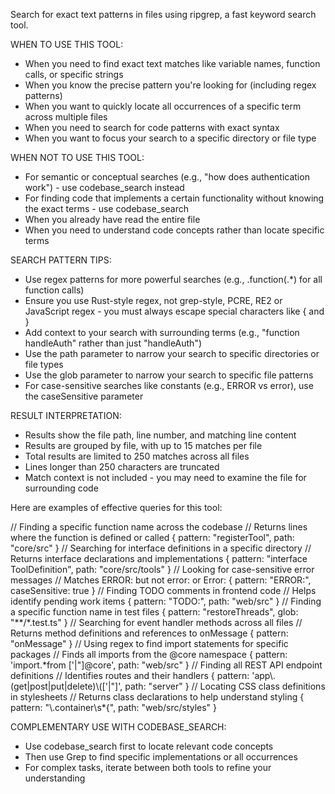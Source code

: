 Search for exact text patterns in files using ripgrep, a fast keyword search tool.

WHEN TO USE THIS TOOL:
- When you need to find exact text matches like variable names, function calls, or specific strings
- When you know the precise pattern you're looking for (including regex patterns)
- When you want to quickly locate all occurrences of a specific term across multiple files
- When you need to search for code patterns with exact syntax
- When you want to focus your search to a specific directory or file type

WHEN NOT TO USE THIS TOOL:
- For semantic or conceptual searches (e.g., "how does authentication work") - use codebase_search instead
- For finding code that implements a certain functionality without knowing the exact terms - use codebase_search
- When you already have read the entire file
- When you need to understand code concepts rather than locate specific terms

SEARCH PATTERN TIPS:
- Use regex patterns for more powerful searches (e.g., \.function\(.*\) for all function calls)
- Ensure you use Rust-style regex, not grep-style, PCRE, RE2 or JavaScript regex - you must always escape special characters like { and }
- Add context to your search with surrounding terms (e.g., "function handleAuth" rather than just "handleAuth")
- Use the path parameter to narrow your search to specific directories or file types
- Use the glob parameter to narrow your search to specific file patterns
- For case-sensitive searches like constants (e.g., ERROR vs error), use the caseSensitive parameter

RESULT INTERPRETATION:
- Results show the file path, line number, and matching line content
- Results are grouped by file, with up to 15 matches per file
- Total results are limited to 250 matches across all files
- Lines longer than 250 characters are truncated
- Match context is not included - you may need to examine the file for surrounding code

Here are examples of effective queries for this tool:

<examples>
<example>
// Finding a specific function name across the codebase
// Returns lines where the function is defined or called
{
  pattern: "registerTool",
  path: "core/src"
}
</example>

<example>
// Searching for interface definitions in a specific directory
// Returns interface declarations and implementations
{
  pattern: "interface ToolDefinition",
  path: "core/src/tools"
}
</example>

<example>
// Looking for case-sensitive error messages
// Matches ERROR: but not error: or Error:
{
  pattern: "ERROR:",
  caseSensitive: true
}
</example>

<example>
// Finding TODO comments in frontend code
// Helps identify pending work items
{
  pattern: "TODO:",
  path: "web/src"
}
</example>

<example>
// Finding a specific function name in test files
{
  pattern: "restoreThreads",
  glob: "**/*.test.ts"
}
</example>

<example>
// Searching for event handler methods across all files
// Returns method definitions and references to onMessage
{
  pattern: "onMessage"
}
</example>

<example>
// Using regex to find import statements for specific packages
// Finds all imports from the @core namespace
{
  pattern: 'import.*from ['|"]@core',
  path: "web/src"
}
</example>

<example>
// Finding all REST API endpoint definitions
// Identifies routes and their handlers
{
  pattern: 'app\.(get|post|put|delete)\(['|"]',
  path: "server"
}
</example>

<example>
// Locating CSS class definitions in stylesheets
// Returns class declarations to help understand styling
{
  pattern: "\.container\s*{",
  path: "web/src/styles"
}
</example>
</examples>

COMPLEMENTARY USE WITH CODEBASE_SEARCH:
- Use codebase_search first to locate relevant code concepts
- Then use Grep to find specific implementations or all occurrences
- For complex tasks, iterate between both tools to refine your understanding
